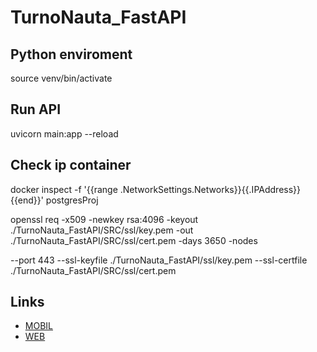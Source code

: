 # TurnoNauta_FastAPI


## Python enviroment
source venv/bin/activate

## Run API
uvicorn main:app --reload

## Check ip container 
docker inspect -f '{{range .NetworkSettings.Networks}}{{.IPAddress}}{{end}}' postgresProj



openssl req -x509 -newkey rsa:4096 -keyout ./TurnoNauta_FastAPI/SRC/ssl/key.pem -out ./TurnoNauta_FastAPI/SRC/ssl/cert.pem -days 3650 -nodes

--port 443 --ssl-keyfile ./TurnoNauta_FastAPI/ssl/key.pem --ssl-certfile ./TurnoNauta_FastAPI/SRC/ssl/cert.pem


## Links

- [MOBIL]([https://github.com/Snr1s3/TurnoNauta_FastAPI.git](https://github.com/Snr1s3/Turnonauta.git))
- [WEB](https://github.com/EdwindanielTIC/web_TurnoNauta.git)
